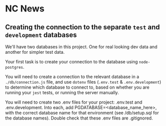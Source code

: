 # NC News

## Creating the connection to the separate `test` and `development` databases

We'll have two databases in this project. One for real looking dev data and another for simpler test data.

Your first task is to create your connection to the database using `node-postgres`.

You will need to create a connection to the relevant database in a `./db/connection.js` file, and use `dotenv` files (`.env.test` & `.env.development`) to determine which database to connect to, based on whether you are running your `jest` tests, or running the server manually.

You will need to create two .env files for your project: .env.test and .env.development. Into each, add PGDATABASE=<database_name_here>, with the correct database name for that environment (see /db/setup.sql for the database names). Double check that these .env files are .gitignored.
